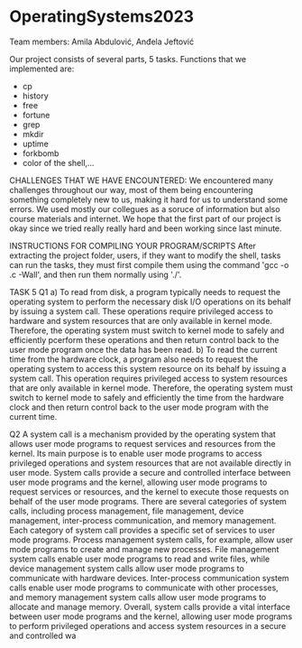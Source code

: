 # OperatingSystems2023
Team members: Amila Abdulović, Anđela Jeftović

Our project consists of several parts, 5 tasks.
Functions that we implemented are:
- cp
- history
- free
- fortune
- grep
- mkdir
- uptime
- forkbomb
- color of the shell,...

CHALLENGES THAT WE HAVE ENCOUNTERED:
We encountered many challenges throughout our way, most of them being encountering something completely new to us, making it hard for us to understand some errors. We used mostly our collegues as a soruce of information but also course materials and internet. We hope that the first part of our project is okay since we tried really really hard and been working since last minute.

INSTRUCTIONS FOR COMPILING YOUR PROGRAM/SCRIPTS
After extracting the project folder, users, if they want to modify the shell, tasks can run the tasks, they must first compile them using the command 'gcc -o <NAME> <FILE NAME>.c -Wall', and then run them normally using './<ENTERED NAME>'.


TASK 5
Q1 
a) To read from disk, a program typically needs to request the operating system to 
perform the necessary disk I/O operations on its behalf by issuing a system call. These 
operations require privileged access to hardware and system resources that are only 
available in kernel mode. Therefore, the operating system must switch to kernel mode 
to safely and efficiently pcerform these operations and then return control back to the 
user mode program once the data has been read.
b) To read the current time from the hardware clock, a program also needs to request 
the operating system to access this system resource on its behalf by issuing a system 
call. This operation requires privileged access to system resources that are only 
available in kernel mode. Therefore, the operating system must switch to kernel mode 
to safely and efficiently the time from the hardware clock and then return control 
back to the user mode program with the current time.

Q2 
A system call is a mechanism provided by the operating system that allows user mode 
programs to request services and resources from the kernel. Its main purpose is to enable 
user mode programs to access privileged operations and system resources that are not 
available directly in user mode. System calls provide a secure and controlled interface 
between user mode programs and the kernel, allowing user mode programs to request 
services or resources, and the kernel to execute those requests on behalf of the user mode 
programs.
There are several categories of system calls, including process management, file 
management, device management, inter-process communication, and memory management. 
Each category of system call provides a specific set of services to user mode programs.
Process management system calls, for example, allow user mode programs to create and 
manage new processes. File management system calls enable user mode programs to read 
and write files, while device management system calls allow user mode programs to 
communicate with hardware devices. Inter-process communication system calls enable user 
mode programs to communicate with other processes, and memory management system 
calls allow user mode programs to allocate and manage memory.
Overall, system calls provide a vital interface between user mode programs and the kernel, 
allowing user mode programs to perform privileged operations and access system resources 
in a secure and controlled wa
